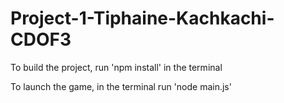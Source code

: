 # Project-1-Tiphaine-Kachkachi-CDOF3

To build the project, run 'npm install' in the terminal 

To launch the game, in the terminal run 'node main.js'